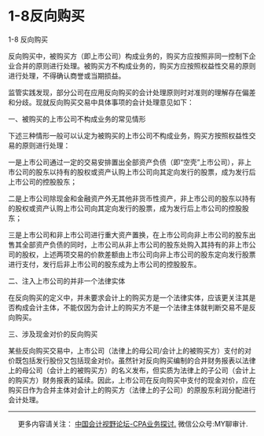 ﻿1-8反向购买
=======

  

1-8 反向购买

反向购买中，被购买方（即上市公司）构成业务的，购买方应按照非同一控制下企业合并的原则进行处理。被购买方不构成业务的，购买方应按照权益性交易的原则进行处理，不得确认商誉或当期损益。

监管实践发现，部分公司在应用反向购买的会计处理原则时对准则的理解存在偏差和分歧。现就反向购买交易中具体事项的会计处理意见如下：

一、被购买的上市公司不构成业务的常见情形

下述三种情形一般可以认定为被购买的上市公司不构成业务，购买方按照权益性交易的原则进行处理：

一是上市公司通过一定的交易安排置出全部资产负债（即“空壳”上市公司），非上市公司的股东以持有的股权或资产认购上市公司向其定向发行的股票，成为发行后上市公司的控股股东；

二是上市公司除现金和金融资产外无其他非货币性资产，非上市公司的股东以持有的股权或资产认购上市公司向其定向发行的股票，成为发行后上市公司的控股股东；

三是上市公司和非上市公司进行重大资产置换，在上市公司向非上市公司的股东出售其全部资产负债的同时，上市公司从非上市公司的股东处购入其持有的非上市公司的股权，上述两项交易的价款差额由上市公司向非上市公司的股东定向发行股票进行支付，发行后非上市公司的股东成为上市公司的控股股东。

二、注入上市公司的并非一个法律实体

在反向购买的定义中，并未要求会计上的购买方是一个法律实体，应该更关注其是否构成会计主体，不能仅因为会计上的购买方不是一个法律主体就判断交易不是反向购买。

三、涉及现金对价的反向购买

某些反向购买交易中，上市公司（法律上的母公司/会计上的被购买方）支付的对价既包括发行股份又包括现金对价。虽然针对反向购买编制的合并财务报表以法律上的母公司（会计上的被购买方）的名义发布，但实质为法律上的子公司（会计上的购买方）财务报表的延续。因此，上市公司在反向购买中支付的现金对价，应在购买日作为合并主体对会计上的购买方（法律上的子公司）的原股东利润分配进行会计处理。

* * *

     更多内容请关注： [中国会计视野论坛-CPA业务探讨.](https://bbs.esnai.com/thread-5354530-1-3.html) 微信公众号:MY聊审计.